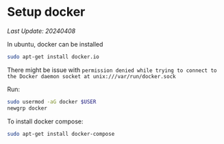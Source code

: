 # Setup docker
*Last Update: 20240408*

In ubuntu, docker can be installed
```bash
sudo apt-get install docker.io
```
There might be issue with `permission denied while trying to connect to the Docker daemon socket at unix:///var/run/docker.sock`

Run:
```bash
sudo usermod -aG docker $USER
newgrp docker
```

To install docker compose:
```bash
sudo apt-get install docker-compose
```